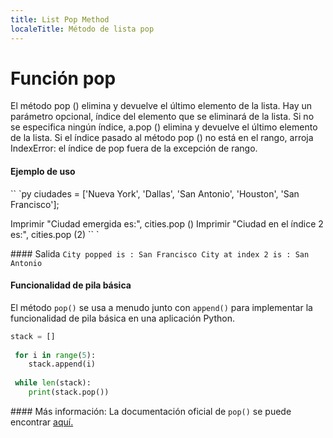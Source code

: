```yaml
---
title: List Pop Method
localeTitle: Método de lista pop
---
```

# Función pop

El método pop () elimina y devuelve el último elemento de la lista. Hay un parámetro opcional, índice del elemento que se eliminará de la lista. Si no se especifica ningún índice, a.pop () elimina y devuelve el último elemento de la lista. Si el índice pasado al método pop () no está en el rango, arroja IndexError: el índice de pop fuera de la excepción de rango.

#### Ejemplo de uso

\`\` \`py ciudades = \['Nueva York', 'Dallas', 'San Antonio', 'Houston', 'San Francisco'\];

Imprimir "Ciudad emergida es:", cities.pop () Imprimir "Ciudad en el índice 2 es:", cities.pop (2) \`\` \`

\#### Salida `City popped is : San Francisco City at index 2 is : San Antonio`

#### Funcionalidad de pila básica

El método `pop()` se usa a menudo junto con `append()` para implementar la funcionalidad de pila básica en una aplicación Python.

```py
stack = [] 
 
 for i in range(5): 
    stack.append(i) 
 
 while len(stack): 
    print(stack.pop()) 
```

\#### Más información: La documentación oficial de `pop()` se puede encontrar [aquí.](https://docs.python.org/3.6/tutorial/datastructures.html)